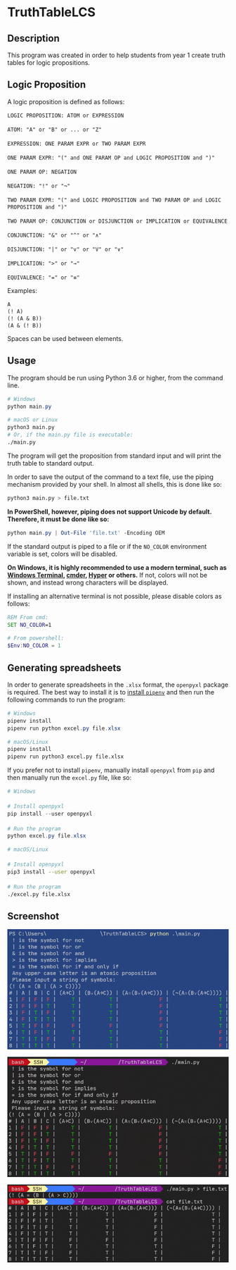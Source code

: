 # TruthTableLCS

## Description

This program was created in order to help students from year 1 create truth tables for logic propositions.

## Logic Proposition

A logic proposition is defined as follows:

```text
LOGIC PROPOSITION: ATOM or EXPRESSION

ATOM: "A" or "B" or ... or "Z"

EXPRESSION: ONE PARAM EXPR or TWO PARAM EXPR

ONE PARAM EXPR: "(" and ONE PARAM OP and LOGIC PROPOSITION and ")"

ONE PARAM OP: NEGATION

NEGATION: "!" or "¬"

TWO PARAM EXPR: "(" and LOGIC PROPOSITION and TWO PARAM OP and LOGIC PROPOSITION and ")"

TWO PARAM OP: CONJUNCTION or DISJUNCTION or IMPLICATION or EQUIVALENCE

CONJUNCTION: "&" or "^" or "∧"

DISJUNCTION: "|" or "v" or "V" or "∨"

IMPLICATION: ">" or "→"

EQUIVALENCE: "=" or "≡"
```

Examples:

```text
A
(! A)
(! (A & B))
(A & (! B))
```

Spaces can be used between elements.

## Usage

The program should be run using Python 3.6 or higher, from the command line.

```powershell
# Windows
python main.py
```

```bash
# macOS or Linux
python3 main.py
# Or, if the main.py file is executable:
./main.py
```

The program will get the proposition from standard input and will print the truth table to standard output.

In order to save the output of the command to a text file, use the piping mechanism provided by your shell. In almost all shells, this is done like so:

```bash
python3 main.py > file.txt
```

**In PowerShell, however, piping does not support Unicode by default. Therefore, it must be done like so:**

```powershell
python main.py | Out-File 'file.txt' -Encoding OEM
```

If the standard output is piped to a file or if the `NO_COLOR` environment variable is set, colors will be disabled.

**On Windows, it is highly recommended to use a modern terminal, such as [Windows Terminal](https://aka.ms/terminal), [cmder](https://cmder.net/), [Hyper](https://hyper.is/) or others.** If not, colors will not be shown, and instead wrong characters will be displayed.

If installing an alternative terminal is not possible, please disable colors as follows:

```cmd
REM From cmd:
SET NO_COLOR=1
```

```powershell
# From powershell:
$Env:NO_COLOR = 1
```

## Generating spreadsheets

In order to generate spreadsheets in the `.xlsx` format, the `openpyxl` package is required. The best way to install it is to [install `pipenv`](https://pipenv.pypa.io/en/latest/install/#installing-pipenv) and then run the following commands to run the program:

```powershell
# Windows
pipenv install
pipenv run python excel.py file.xlsx
```

```bash
# macOS/Linux
pipenv install
pipenv run python3 excel.py file.xlsx
```

If you prefer not to install `pipenv`, manually install `openpyxl` from `pip` and then manually run the `excel.py` file, like so:

```powershell
# Windows

# Install openpyxl
pip install --user openpyxl

# Run the program
python excel.py file.xlsx
```

```bash
# macOS/Linux

# Install openpyxl
pip3 install --user openpyxl

# Run the program
./excel.py file.xlsx
```

## Screenshot

![Execution of the program in Windows Terminal, in powershell](screenshot1.png)

![Execution of the program in bash in Ubuntu](screenshot2.png)

![Piping the output of the program in a file in bash in Ubuntu](screenshot3.png)
